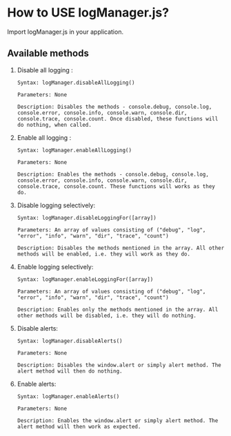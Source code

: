 <h1>How to USE logManager.js?</h1>
Import logManager.js in your application.

<h2>Available methods</h2>
<ol>
<li>Disable all logging :

	Syntax: logManager.disableAllLogging()
	
	Parameters: None
	
	Description: Disables the methods - console.debug, console.log, console.error, console.info, console.warn, console.dir, console.trace, console.count. Once disabled, these functions will do nothing, when called.

</li>
<li>Enable all logging :

	Syntax: logManager.enableAllLogging()
	
	Parameters: None
	
	Description: Enables the methods - console.debug, console.log, console.error, console.info, console.warn, console.dir, console.trace, console.count. These functions will works as they do.

</li>
<li>Disable logging selectively:

	Syntax: logManager.disableLoggingFor([array])
	
	Parameters: An array of values consisting of ("debug", "log", "error", "info", "warn", "dir", "trace", "count")
	
	Description: Disables the methods mentioned in the array. All other methods will be enabled, i.e. they will work as they do.

</li>
<li>Enable logging selectively:

	Syntax: logManager.enableLoggingFor([array])
	
	Parameters: An array of values consisting of ("debug", "log", "error", "info", "warn", "dir", "trace", "count")
	
	Description: Enables only the methods mentioned in the array. All other methods will be disabled, i.e. they will do nothing.

</li>
<li>Disable alerts:

	Syntax: logManager.disableAlerts()
	
	Parameters: None
	
	Description: Disables the window.alert or simply alert method. The alert method will then do nothing.
	
</li>
<li>Enable alerts:

	Syntax: logManager.enableAlerts()
	
	Parameters: None
	
	Description: Enables the window.alert or simply alert method. The alert method will then work as expected.
	
</li>
</ol>
	
	